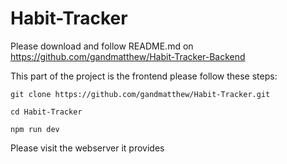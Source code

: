 # Habit-Tracker

Please download and follow README.md on https://github.com/gandmatthew/Habit-Tracker-Backend

This part of the project is the frontend please follow these steps:

`git clone https://github.com/gandmatthew/Habit-Tracker.git`

`cd Habit-Tracker`

`npm run dev`

Please visit the webserver it provides
